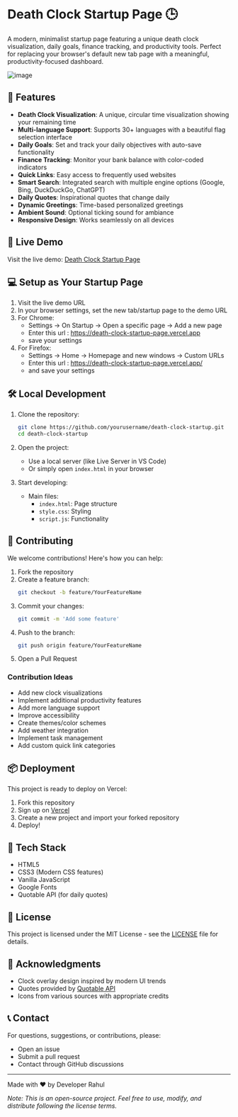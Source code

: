 # Death Clock Startup Page 🕒

A modern, minimalist startup page featuring a unique death clock visualization, daily goals, finance tracking, and productivity tools. Perfect for replacing your browser's default new tab page with a meaningful, productivity-focused dashboard.

![image](https://github.com/user-attachments/assets/c9e25688-d53c-42a8-bdd3-8e6139c9177d)

## 🌟 Features

- **Death Clock Visualization**: A unique, circular time visualization showing your remaining time
- **Multi-language Support**: Supports 30+ languages with a beautiful flag selection interface
- **Daily Goals**: Set and track your daily objectives with auto-save functionality
- **Finance Tracking**: Monitor your bank balance with color-coded indicators
- **Quick Links**: Easy access to frequently used websites
- **Smart Search**: Integrated search with multiple engine options (Google, Bing, DuckDuckGo, ChatGPT)
- **Daily Quotes**: Inspirational quotes that change daily
- **Dynamic Greetings**: Time-based personalized greetings
- **Ambient Sound**: Optional ticking sound for ambiance
- **Responsive Design**: Works seamlessly on all devices

## 🚀 Live Demo

Visit the live demo: [Death Clock Startup Page](https://death-clock-startup-page.vercel.app/)

## 💻 Setup as Your Startup Page

1. Visit the live demo URL
2. In your browser settings, set the new tab/startup page to the demo URL
3. For Chrome:
   - Settings → On Startup → Open a specific page → Add a new page
   - Enter this url : https://death-clock-startup-page.vercel.app
   - save your settings 
4. For Firefox:
   - Settings → Home → Homepage and new windows → Custom URLs
   - Enter this url : https://death-clock-startup-page.vercel.app/
   - and save your settings

## 🛠️ Local Development

1. Clone the repository:
   ```bash
   git clone https://github.com/yourusername/death-clock-startup.git
   cd death-clock-startup
   ```

2. Open the project:
   - Use a local server (like Live Server in VS Code)
   - Or simply open `index.html` in your browser

3. Start developing:
   - Main files:
     - `index.html`: Page structure
     - `style.css`: Styling
     - `script.js`: Functionality

## 🤝 Contributing

We welcome contributions! Here's how you can help:

1. Fork the repository
2. Create a feature branch:
   ```bash
   git checkout -b feature/YourFeatureName
   ```
3. Commit your changes:
   ```bash
   git commit -m 'Add some feature'
   ```
4. Push to the branch:
   ```bash
   git push origin feature/YourFeatureName
   ```
5. Open a Pull Request

### Contribution Ideas

- Add new clock visualizations
- Implement additional productivity features
- Add more language support
- Improve accessibility
- Create themes/color schemes
- Add weather integration
- Implement task management
- Add custom quick link categories

## 📦 Deployment

This project is ready to deploy on Vercel:

1. Fork this repository
2. Sign up on [Vercel](https://vercel.com)
3. Create a new project and import your forked repository
4. Deploy!

## 🔧 Tech Stack

- HTML5
- CSS3 (Modern CSS features)
- Vanilla JavaScript
- Google Fonts
- Quotable API (for daily quotes)

## 📄 License

This project is licensed under the MIT License - see the [LICENSE](LICENSE) file for details.

## 🙏 Acknowledgments

- Clock overlay design inspired by modern UI trends
- Quotes provided by [Quotable API](https://github.com/lukePeavey/quotable)
- Icons from various sources with appropriate credits

## 📞 Contact

For questions, suggestions, or contributions, please:
- Open an issue
- Submit a pull request
- Contact through GitHub discussions

---

Made with ❤️ by Developer Rahul

*Note: This is an open-source project. Feel free to use, modify, and distribute following the license terms.* 
